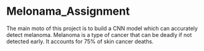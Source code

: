 # Melonama_Assignment
The main moto of this project is to build a CNN model which can accurately detect melanoma. Melanoma is a type of cancer that can be deadly if not detected early. It accounts for 75% of skin cancer deaths.
